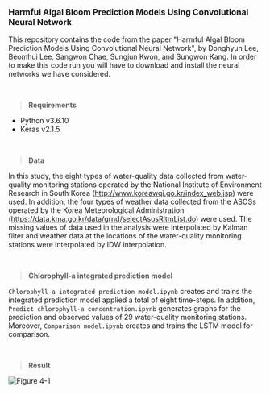 ### Harmful Algal Bloom Prediction Models Using Convolutional Neural Network

This repository contains the code from the paper "Harmful Algal Bloom Prediction Models Using Convolutional Neural Network", by Donghyun Lee, Beomhui Lee, Sangwon Chae, Sungjun Kwon,  and Sungwon Kang.
In order to make this code run you will have to download and install the neural networks we have considered.

<br />

> **Requirements**

* Python v3.6.10
* Keras v2.1.5

<br />

> **Data**

In this study, the eight types of water-quality data collected from water-quality monitoring stations operated by the National Institute of Environment Research in South Korea (http://www.koreawqi.go.kr/index_web.jsp) were used. In addition, the four types of weather data collected from the ASOSs operated by the Korea Meteorological Administration (https://data.kma.go.kr/data/grnd/selectAsosRltmList.do) were used. The missing values of data used in the analysis were interpolated by Kalman filter and weather data at the locations of the water-quality monitoring stations were interpolated by IDW interpolation.

<br />

> **Chlorophyll-a integrated prediction model**

`Chlorophyll-a integrated prediction model.ipynb` creates and trains the integrated prediction model applied a total of eight time-steps. In addition, `Predict chlorophyll-a concentration.ipynb` generates graphs for the prediction and observed values of 29 water-quality monitoring stations. Moreover, `Comparison model.ipynb` creates and trains the LSTM model for comparison. 

<br />

> **Result**

![Figure 4-1](https://user-images.githubusercontent.com/77565332/131963393-8be79613-7310-4e3b-9838-a98e37c708ed.png)


